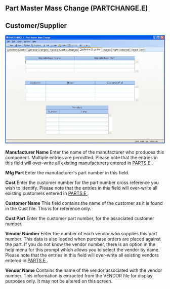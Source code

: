 ##  Part Master Mass Change (PARTCHANGE.E)

<PageHeader />

##  Customer/Supplier

![](./PARTCHANGE-E-4.jpg)

**Manufacturer Name** Enter the name of the manufacturer who produces this component. Multiple entries are permitted. Please note that the entries in this field will over-write all existing manufacturers entered in [ PARTS.E ](../PARTS-E) .   
  
**Mfg Part** Enter the manufacturer's part number in this field.  
  
**Cust** Enter the customer number for the part number cross reference you wish to identify. Please note that the entries in this field will over-write all existing customers entered in [ PARTS.E ](../PARTS-E) .   
  
**Customer Name** This field contains the name of the customer as it is found
in the Cust file. This is for reference only.  
  
**Cust Part** Enter the customer part number, for the associated customer
number.  
  
**Vendor Number** Enter the number of each vendor who supplies this part number. This data is also loaded when purchase orders are placed against the part. If you do not know the vendor number, there is an option in the help menu for this prompt which allows you to select the vendor by name. Please note that the entries in this field will over-write all existing vendors entered in [ PARTS.E ](../PARTS-E) .   
  
**Vendor Name** Contains the name of the vendor associated with the vendor
number. This information is extracted from the VENDOR file for display
purposes only. It may not be altered on this screen.  
  
  
<badge text= "Version 8.10.57" vertical="middle" />

<PageFooter />
